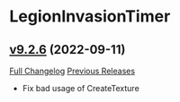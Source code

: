 # LegionInvasionTimer

## [v9.2.6](https://github.com/funkydude/LegionInvasionTimer/tree/v9.2.6) (2022-09-11)
[Full Changelog](https://github.com/funkydude/LegionInvasionTimer/compare/v9.2.5...v9.2.6) [Previous Releases](https://github.com/funkydude/LegionInvasionTimer/releases)

- Fix bad usage of CreateTexture  
